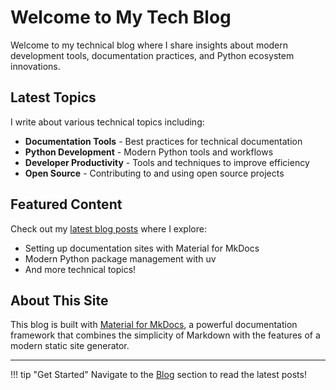 # Welcome to My Tech Blog

Welcome to my technical blog where I share insights about modern development tools, documentation practices, and Python ecosystem innovations.

## Latest Topics

I write about various technical topics including:

- **Documentation Tools** - Best practices for technical documentation
- **Python Development** - Modern Python tools and workflows  
- **Developer Productivity** - Tools and techniques to improve efficiency
- **Open Source** - Contributing to and using open source projects

## Featured Content

Check out my [latest blog posts](blog/index.md) where I explore:

- Setting up documentation sites with Material for MkDocs
- Modern Python package management with uv
- And more technical topics!

## About This Site

This blog is built with [Material for MkDocs](https://squidfunk.github.io/mkdocs-material/), a powerful documentation framework that combines the simplicity of Markdown with the features of a modern static site generator.

---

!!! tip "Get Started"
    Navigate to the [Blog](blog/index.md) section to read the latest posts!